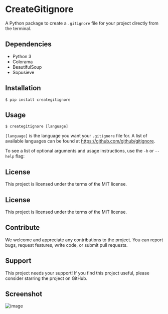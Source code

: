 # CreateGitignore

A Python package to create a `.gitignore` file for your project directly from the terminal.

## Dependencies

- Python 3
- Colorama
- BeautifulSoup
- Sopusieve

## Installation

`$ pip install creategitignore `

## Usage

`$ creategitignore [language] `

`[language]` is the language you want your `.gitignore` file for. A list of available languages can be found at https://github.com/github/gitignore.

To see a list of optional arguments and usage instructions, use the `-h` or `--help` flag:



## License

This project is licensed under the terms of the MIT license.

## License

This project is licensed under the terms of the MIT license.

## Contribute

We welcome and appreciate any contributions to the project. You can report bugs, request features, write code, or submit pull requests.

## Support

This project needs your support! If you find this project useful, please consider starring the project on GitHub.


## Screenshot


![image](https://user-images.githubusercontent.com/95668340/204677415-00dd17b6-2786-4070-8047-98a1fdedf0cc.png)


